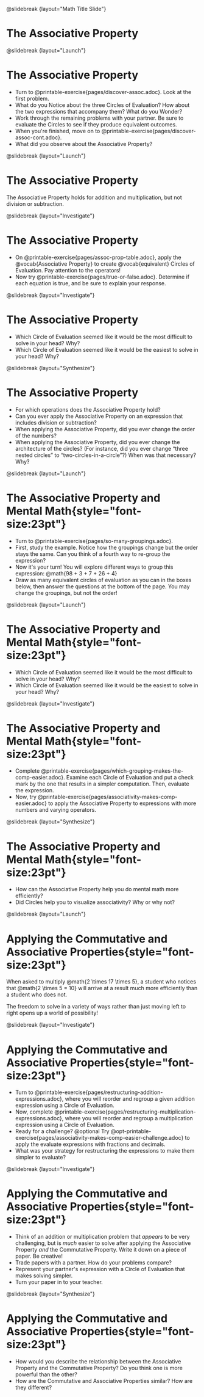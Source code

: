 @slidebreak
{layout="Math Title Slide"}
# The Associative Property
<!--
To learn more about how to use PearDeck, and how to view the embedded links on these slides without going into present mode visit https://help.peardeck.com/en
-->

@slidebreak
{layout="Launch"}
# The Associative Property
 
- Turn to @printable-exercise{pages/discover-assoc.adoc}. Look at the first problem.
- What do you Notice about the three Circles of Evaluation? How about the two expressions that accompany them? What do you Wonder?
- Work through the remaining problems with your partner. Be sure to evaluate the Circles to see if they produce equivalent outcomes.
- When you're finished, move on to @printable-exercise{pages/discover-assoc-cont.adoc}.
- What did you observe about the Associative Property?

<!--
Confirm that students are comfortable with the @vocab{Associative Property}. Specifically, they should recognize that, when adding three numbers, they can start by adding the first pair of numbers _or_ the last pair of numbers. Similarly, when multiplying three numbers, students can start by multiplying the first pair of numbers _or_ the last pair of numbers. Importantly:
-->

@slidebreak
{layout="Launch"}
# The Associative Property

The Associative Property holds for addition and multiplication, but not division or subtraction.


@slidebreak
{layout="Investigate"}
# The Associative Property

- On @printable-exercise{pages/assoc-prop-table.adoc}, apply the @vocab{Associative Property} to create @vocab{equivalent} Circles of Evaluation. Pay attention to the operators!
- Now try @printable-exercise{pages/true-or-false.adoc}. Determine if each equation is true, and be sure to explain your response.

<!--
Allow students to work, encouraging them to try different groupings and _structures_, all of which will produce the same outcome! If possible, invite students to draw their Circles of Evaluation on the board so that the class can see all possible configurations. After students have drawn their Circles of Evaluation and had some time to consider the reflection questions, follow up with a class discussion.

-->

@slidebreak
{layout="Investigate"}
# The Associative Property

- Which Circle of Evaluation seemed like it would be the most difficult to solve in your head? Why?
- Which Circle of Evaluation seemed like it would be the easiest to solve in your head? Why?



@slidebreak
{layout="Synthesize"}
# The Associative Property

- For which operations does the Associative Property hold?
- Can you ever apply the Associative Property on an expression that includes division or subtraction?
- When applying the Associative Property, did you ever change the order of the numbers?
- When applying the Associative Property, did you ever change the architecture of the circles? (For instance, did you ever change “three nested circles” to “two-circles-in-a-circle”?) When was that necessary? Why?

<!--
- For which operations does the Associative Property hold?
** _The Associative Property holds for multiplication and addition, but not division or subtraction._
- Can you ever apply the Associative Property on an expression that includes division or subtraction?
** _Yes. If the expression *also* includes addition or multiplication, there might be an opportunity to change the groupings without changing the value of the expression._
- When applying the Associative Property, did you ever change the order of the numbers?
** _No, the Associative Property is all about groupings, not order. That said, the Associative Property can be applied in conjuntion with the Commutative Property._
- When applying the Associative Property, did you ever change the architecture of the circles? (For instance, did you ever change “three nested circles” to “two-circles-in-a-circle”?) When was that necessary? Why?
** _Yes, sometimes to change the groupings, we also changed the overall structure of the expression._
-->



@slidebreak
{layout="Launch"}
# The Associative Property and Mental Math{style="font-size:23pt"}

- Turn to @printable-exercise{pages/so-many-groupings.adoc}.
- First, study the example. Notice how the groupings change but the order stays the same. Can you think of a fourth way to re-group the expression?
- Now it's your turn! You will explore different ways to group this expression: @math{98 + 3 + 7 + 26 + 4}
- Draw as many equivalent circles of evaluation as you can in the boxes below, then answer the questions at the bottom of the page. You may change the groupings, but not the order!

@slidebreak
{layout="Launch"}
# The Associative Property and Mental Math{style="font-size:23pt"}

- Which Circle of Evaluation seemed like it would be the most difficult to solve in your head? Why?
- Which Circle of Evaluation seemed like it would be the easiest to solve in your head? Why?

@slidebreak
{layout="Investigate"}
# The Associative Property and Mental Math{style="font-size:23pt"}

- Complete @printable-exercise{pages/which-grouping-makes-the-comp-easier.adoc}. Examine each Circle of Evaluation and put a check mark by the one that results in a simpler computation. Then, evaluate the expression.
- Now, try @printable-exercise{pages/associativity-makes-comp-easier.adoc} to apply the Associative Property to expressions with more numbers and varying operators.

@slidebreak
{layout="Synthesize"}
# The Associative Property and Mental Math{style="font-size:23pt"}

- How can the Associative Property help you do mental math more efficiently?
- Did Circles help you to visualize associativity? Why or why not?


@slidebreak
{layout="Launch"}
# Applying the Commutative and Associative Properties{style="font-size:23pt"}

When asked to multiply @math{2 \times 17 \times 5}, a student who notices that @math{2 \times 5 = 10} will arrive at a result much more efficiently than a student who does not.

The freedom to solve in a variety of ways rather than just moving left to right opens up a world of possibility!

@slidebreak
{layout="Investigate"}
# Applying the Commutative and Associative Properties{style="font-size:23pt"}


- Turn to @printable-exercise{pages/restructuring-addition-expressions.adoc}, where you will reorder and regroup a given addition expression using a Circle of Evaluation.
- Now, complete @printable-exercise{pages/restructuring-multiplication-expressions.adoc}, where you will reorder and regroup a multiplication expression using a Circle of Evaluation.
- Ready for a challenge? @optional Try @opt-printable-exercise{pages/associativity-makes-comp-easier-challenge.adoc} to apply the evaluate expressions with fractions and decimals.
- What was your strategy for restructuring the expressions to make them simpler to evaluate?

@slidebreak
{layout="Investigate"}
# Applying the Commutative and Associative Properties{style="font-size:23pt"}

- Think of an addition or multiplication problem that _appears_ to be very challenging, but is _much_ easier to solve after applying the Associative Property _and_ the Commutative Property. Write it down on a piece of paper. Be creative!
- Trade papers with a partner. How do your problems compare?
- Represent your partner's expression with a Circle of Evaluation that makes solving simpler.
- Turn your paper in to your teacher.


@slidebreak
{layout="Synthesize"}
# Applying the Commutative and Associative Properties{style="font-size:23pt"}

- How would you describe the relationship between the Associative Property and the Commutative Property? Do you think one is more powerful than the other?
- How are the Commutative and Associative Properties similar? How are they different?
